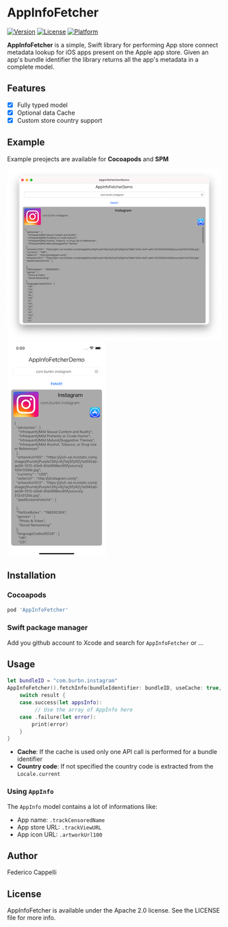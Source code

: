 # AppInfoFetcher

[![Version](https://img.shields.io/cocoapods/v/AppInfoFetcher.svg?style=flat)](https://cocoapods.org/pods/AppInfoFetcher)
[![License](https://img.shields.io/cocoapods/l/AppInfoFetcher.svg?style=flat)](https://cocoapods.org/pods/AppInfoFetcher)
[![Platform](https://img.shields.io/cocoapods/p/AppInfoFetcher.svg?style=flat)](https://cocoapods.org/pods/AppInfoFetcher)

**AppInfoFetcher** is a simple, Swift library for performing App store connect metadata lookup for iOS apps present on the Apple app store.
Given an app's bundle identifier the library returns all the app's metadata in a complete model.

## Features
- [x] Fully typed model
- [x] Optional data Cache
- [x] Custom store country support

## Example

Example preojects are available for **Cocoapods** and **SPM**

![AppInfoFetcher macOS example app](Screenshots/screenshot1.png)  ![AppInfoFetcher example app](Screenshots/screenshot2.png)

## Installation

### Cocoapods

```ruby
pod 'AppInfoFetcher'
```

### Swift package manager

Add you github account to Xcode and search for `AppInfoFetcher` or ...


## Usage

```swift
let bundleID = "com.burbn.instagram"
AppInfoFetcher().fetchInfo(bundleIdentifier: bundleID, useCache: true, countryCode: "GB") { result in
    switch result {
    case.success(let appsInfo):
         // Use the array of AppInfo here
    case .failure(let error):
        print(error)
    }
}
```

- **Cache**: If the cache is used only one API call is performed for a bundle identifier
- **Country code**:  If not specified the country code is extracted from the `Locale.current`

### Using `AppInfo`

The `AppInfo` model contains a lot of informations like:

- App name: `.trackCensoredName`
- App store URL: `.trackViewURL`
- App icon URL: `.artworkUrl100`

## Author

Federico Cappelli

## License

AppInfoFetcher is available under the Apache 2.0 license. See the LICENSE file for more info.
